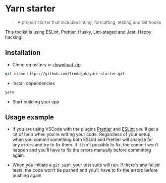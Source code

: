 # Yarn starter
> A project starter that includes linting, formatting, testing and Git hooks

This toolkit is using ESLint, Prettier, Husky, Lint-staged and Jest. Happy hacking!

## Installation

- Clone repository or [download zip](https://github.com/freddjah/yarn-starter/archive/master.zip)
```sh
git clone https://github.com/freddjah/yarn-starter.git
```

- Install dependencies
```sh
yarn
```

- Start building your app

## Usage example

* If you are using VSCode with the plugins [Prettier](https://marketplace.visualstudio.com/items?itemName=esbenp.prettier-vscode) and [ESLint](https://marketplace.visualstudio.com/items?itemName=dbaeumer.vscode-eslint) you'll get a lot of help when you're writing your code. Regardless of your setup, when you commit something both ESLint and Prettier will analyze for any errors and try to fix them. If it isn't possible to fix, the commit won't happen and you'll have to fix the errors manually before committing again.

* When you initiate a `git push`, your test suite will run. If there's any failed tests, the code won't be pushed and you'll have to fix the errors before pushing again. 

